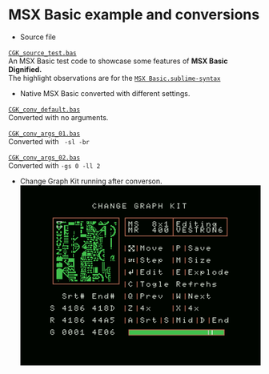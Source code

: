 # MSX Basic example and conversions

- Source file

[`CGK_source_test.bas`](https://github.com/farique1/msx-basic-dignified/blob/master/Examples/CGK_source_test.bas)  
An MSX Basic test code to showcase some features of **MSX Basic Dignified.**  
The highlight observations are for the [`MSX Basic.sublime-syntax`](https://github.com/farique1/msx-basic-dignified/tree/master/SublimeTools)


- Native MSX Basic converted with different settings.

[`CGK_conv_default.bas`](https://github.com/farique1/msx-basic-dignified/blob/master/Examples/CGK_conv_default.bas)  
Converted with no arguments.  

[`CGK_conv_args_01.bas`](https://github.com/farique1/msx-basic-dignified/blob/master/Examples/CGK_conv_args_01.bas)  
Converted with ` -sl -br`

[`CGK_conv_args_02.bas`](https://github.com/farique1/msx-basic-dignified/blob/master/Examples/CGK_conv_args_02.bas)  
Converted with `-gs 0 -ll 2`

- Change Graph Kit running after converson.
![# change-graph-kit](https://github.com/farique1/msx-basic-dignified/blob/master/Images/change-graph-kit.png)
